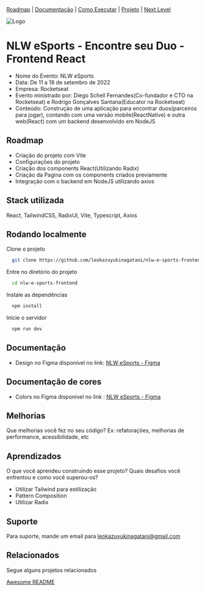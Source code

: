 [Roadmap](#roadmap) |
[Documentação](#documentação) |
[Como Executar](#rodando-localmente) |
[Projeto](#stack-utilizada) |
[Next Level](#melhorias) 

![Logo](https://global-uploads.webflow.com/632c96a9bfec45360c6f8d0a/632dab005bbf2271c32955e4_projects%20-%20nlw%20esports.jpg)


# NLW eSports - Encontre seu Duo - Frontend React

- Nome do Evento: NLW eSports
- Data: De 11 a 18 de setembro de 2022
- Empresa: Rocketseat
- Evento ministrado por: Diego Schell Fernandes(Co-fundador e CTO na Rocketseat) e Rodrigo Gonçalves Santana(Educator na Rocketseat)
- Conteúdo: Construção de uma aplicação para encontrar duos(parceiros para jogar), contando com uma versão mobile(ReactNative) e outra web(React) com um backend desenvolvido em NodeJS

## Roadmap

- Criação do projeto com Vite
- Configurações do projeto
- Criação dos components React(Utilizando Radix)
- Criação da Pagina com os components criados previamente
- Integração com o backend em NodeJS utilizando axios
## Stack utilizada
React, TailwindCSS, RadixUI, Vite, Typescript, Axios

## Rodando localmente

Clone o projeto

```bash
  git clone https://github.com/leokazuyukinagatani/nlw-e-sports-frontend
```

Entre no diretório do projeto

```bash
  cd nlw-e-sports-frontend
```

Instale as dependências

```bash
  npm install
```

Inicie o servidor

```bash
  npm run dev
```


## Documentação
- Design no Figma disponível no link:  [NLW eSports - Figma](https://www.figma.com/file/rE4POnvSJKxAW0Dmx4Weql/NLW-eSports-(Community)?node-id=0%3A1)


## Documentação de cores
- Colors no Figma disponível no link : [NLW eSports - Figma](https://www.figma.com/file/rE4POnvSJKxAW0Dmx4Weql/NLW-eSports-(Community)?node-id=58%3A424)

## Melhorias

Que melhorias você fez no seu código? Ex: refatorações, melhorias de performance, acessibilidade, etc


## Aprendizados

O que você aprendeu construindo esse projeto? Quais desafios você enfrentou e como você superou-os?

- Utilizar Tailwind para estilização
- Pattern Composition
- Utilizar Radix 

## Suporte

Para suporte, mande um email para [leokazuyukinagatani@gmail.com](mailto:leokazuyukinagatani@gmail.com?subject=nlw-esports-frontend)


## Relacionados

Segue alguns projetos relacionados

[Awesome README](https://github.com/matiassingers/awesome-readme)
